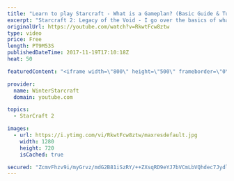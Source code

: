 ```yaml
---
title: "Learn to play Starcraft - What is a Gameplan? (Basic Guide & Tutorial)"
excerpt: "Starcraft 2: Legacy of the Void - I go over the basics of what a gameplan in starcraft 2 is and how to put one together.  Note this is not a guide on WHAT gameplan you should be using as each race!"
originalUrl: https://youtube.com/watch?v=RkwtFcw8ztw
type: video
price: Free
length: PT9M53S
publishedDateTime: 2017-11-19T17:10:18Z
heat: 50

featuredContent: "<iframe width=\"800\" height=\"500\" frameborder=\"0\" src=\"https://www.youtube.com/embed/RkwtFcw8ztw\" allow=\"accelerometer; autoplay; encrypted-media; gyroscope; picture-in-picture\" allowfullscreen></iframe>"

provider:
  name: WinterStarcraft
  domain: youtube.com

topics:
  - StarCraft 2

images:
  - url: https://i.ytimg.com/vi/RkwtFcw8ztw/maxresdefault.jpg
    width: 1280
    height: 720
    isCached: true

secured: "ZcmvFhzv9i/myGrvz/mdG2B81iSzRY/++ZXsqRD9eYJ7bVCmLbVQhdec7JydlcUoFFWr953y9VOzvYP7/kkSrgBFyOv3K2Y4+54oPnaFH1FD2FzSIOSKWG/wUWCU5KeK92pJdDJYvhGlCFJxfa5gCJTE16lD759zdn8nGXVQ6biszT3+HXHxTi30wv+BU+TlHlsf8roeCJ1gpMQuVvGusymiUIHpJe7IFpNtetlVx72OMFKfkZR69FCsxh6C73DzzpFwQnTfPaElPgV7C0fbzd9pRCCbUpydhTeh8k2MNsuhtGvOb/9x8StYFwPeXmfs/eFZSf0PK/h/7zhc7KuO/epqOxjhFqoj9cC0tzmEyVE2sH4dQieVv1v29h+cs5vtXNRPh1qRWEsP8v935N1cejYIm2WuA/K4I48lv85qWKE=;VWuUaB8IMeVkOS4U3UbaFQ=="
---
```



